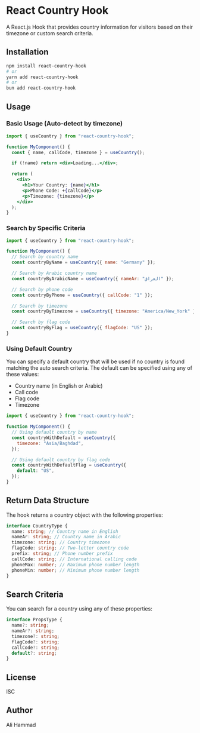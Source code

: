 # React Country Hook

A React.js Hook that provides country information for visitors based on their timezone or custom search criteria.

## Installation

```bash
npm install react-country-hook
# or
yarn add react-country-hook
# or
bun add react-country-hook
```

## Usage

### Basic Usage (Auto-detect by timezone)

```jsx
import { useCountry } from "react-country-hook";

function MyComponent() {
  const { name, callCode, timezone } = useCountry();

  if (!name) return <div>Loading...</div>;

  return (
    <div>
      <h1>Your Country: {name}</h1>
      <p>Phone Code: +{callCode}</p>
      <p>Timezone: {timezone}</p>
    </div>
  );
}
```

### Search by Specific Criteria

```jsx
import { useCountry } from "react-country-hook";

function MyComponent() {
  // Search by country name
  const countryByName = useCountry({ name: "Germany" });

  // Search by Arabic country name
  const countryByArabicName = useCountry({ nameAr: "العراق" });

  // Search by phone code
  const countryByPhone = useCountry({ callCode: "1" });

  // Search by timezone
  const countryByTimezone = useCountry({ timezone: "America/New_York" });

  // Search by flag code
  const countryByFlag = useCountry({ flagCode: "US" });
}
```

### Using Default Country

You can specify a default country that will be used if no country is found matching the auto search criteria. The default can be specified using any of these values:

- Country name (in English or Arabic)
- Call code
- Flag code
- Timezone

```jsx
import { useCountry } from "react-country-hook";

function MyComponent() {
  // Using default country by name
  const countryWithDefault = useCountry({
    timezone: "Asia/Baghdad",
  });

  // Using default country by flag code
  const countryWithDefaultFlag = useCountry({
    default: "US",
  });
}
```

## Return Data Structure

The hook returns a country object with the following properties:

```typescript
interface CountryType {
  name: string; // Country name in English
  nameAr: string; // Country name in Arabic
  timezone: string; // Country timezone
  flagCode: string; // Two-letter country code
  prefix: string; // Phone number prefix
  callCode: string; // International calling code
  phoneMax: number; // Maximum phone number length
  phoneMin: number; // Minimum phone number length
}
```

## Search Criteria

You can search for a country using any of these properties:

```typescript
interface PropsType {
  name?: string;
  nameAr?: string;
  timezone?: string;
  flagCode?: string;
  callCode?: string;
  default?: string;
}
```

## License

ISC

## Author

Ali Hammad
